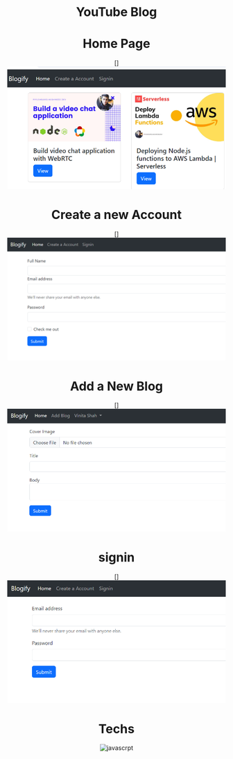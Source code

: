 

<div align="center"><h1>YouTube Blog</h1>



# Home Page
[]<img src = "https://raw.githubusercontent.com/vinita2003/blogifyy/master/Home%20(2).png">
# Create a new Account
[]<img src = "https://raw.githubusercontent.com/vinita2003/blogifyy/master/create%20%20(2).png">
# Add a New Blog
[]<img src = "https://raw.githubusercontent.com/vinita2003/blogifyy/master/signin%20(2).png">
# signin
[]<img src = "https://raw.githubusercontent.com/vinita2003/blogifyy/master/signnn.png">



# Techs
![javascrpt](https://img.shields.io/badge/JavaScript-F7DF1E.svg?style=for-the-badge&logo=JavaScript&logoColor=black)

